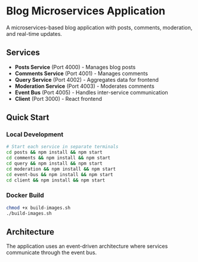 # Blog Microservices Application

A microservices-based blog application with posts, comments, moderation, and real-time updates.

## Services

- **Posts Service** (Port 4000) - Manages blog posts
- **Comments Service** (Port 4001) - Manages comments
- **Query Service** (Port 4002) - Aggregates data for frontend
- **Moderation Service** (Port 4003) - Moderates comments
- **Event Bus** (Port 4005) - Handles inter-service communication
- **Client** (Port 3000) - React frontend

## Quick Start

### Local Development
```bash
# Start each service in separate terminals
cd posts && npm install && npm start
cd comments && npm install && npm start
cd query && npm install && npm start
cd moderation && npm install && npm start
cd event-bus && npm install && npm start
cd client && npm install && npm start
```

### Docker Build
```bash
chmod +x build-images.sh
./build-images.sh
```

## Architecture

The application uses an event-driven architecture where services communicate through the event bus.